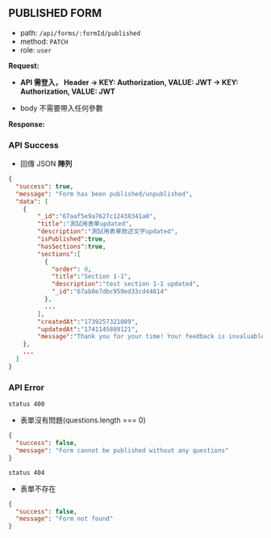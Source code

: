 ## PUBLISHED FORM

- path: `/api/forms/:formId/published`
- method: `PATCH`
- role: `user`

**Request:**

- **API 需登入， Header -> KEY: Authorization, VALUE: JWT -> KEY: Authorization, VALUE: JWT**

- body 不需要帶入任何參數

**Response:**

### API Success

- 回傳 JSON **陣列**

```json
{
  "success": true,
  "message": "Form has been published/unpublished",
  "data": [
    {
        "_id":"67aaf5e9a7627c12438341a0",
        "title":"測試用表單updated",
        "description":"測試用表單敘述文字updated",
        "isPublished":true,
        "hasSections":true,
        "sections":[
          {
            "order": 0,
            "title":"Section 1-1",
            "description":"test section 1-1 updated",
            "_id":"67ab0e7dbc959ed33cd44814"
          },
          ...
        ],
        "createdAt":"1739257321089",
        "updatedAt":"1741145809121",
        "message":"Thank you for your time! Your feedback is invaluable to us.","publishCount": 0
    },
    ...
  ]
}
```

### API Error

`status 400`

- 表單沒有問題(questions.length === 0)

```json
{
  "success": false,
  "message": "Form cannot be published without any questions"
}
```

`status 404`

- 表單不存在

```json
{
  "success": false,
  "message": "Form not found"
}
```
